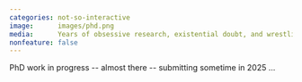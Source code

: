 ```yaml
---
categories: not-so-interactive
image:      images/phd.png
media:      Years of obsessive research, existential doubt, and wrestling with LaTeX
nonfeature: false
---
```

PhD work in progress -- almost there -- submitting sometime in 2025 ...
